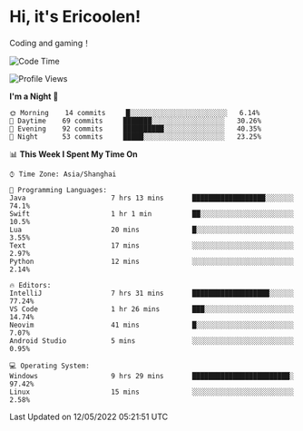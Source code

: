 # Hi, it's Ericoolen!
Coding and gaming！

<!--START_SECTION:waka-->
![Code Time](http://img.shields.io/badge/Code%20Time-239%20hrs%2019%20mins-blue)

![Profile Views](http://img.shields.io/badge/Profile%20Views-0-blue)

**I'm a Night 🦉** 

```text
🌞 Morning    14 commits     █░░░░░░░░░░░░░░░░░░░░░░░░   6.14% 
🌆 Daytime    69 commits     ███████░░░░░░░░░░░░░░░░░░   30.26% 
🌃 Evening    92 commits     ██████████░░░░░░░░░░░░░░░   40.35% 
🌙 Night      53 commits     █████░░░░░░░░░░░░░░░░░░░░   23.25%

```


📊 **This Week I Spent My Time On** 

```text
⌚︎ Time Zone: Asia/Shanghai

💬 Programming Languages: 
Java                     7 hrs 13 mins       ██████████████████░░░░░░░   74.1% 
Swift                    1 hr 1 min          ██░░░░░░░░░░░░░░░░░░░░░░░   10.5% 
Lua                      20 mins             █░░░░░░░░░░░░░░░░░░░░░░░░   3.55% 
Text                     17 mins             ░░░░░░░░░░░░░░░░░░░░░░░░░   2.97% 
Python                   12 mins             ░░░░░░░░░░░░░░░░░░░░░░░░░   2.14%

🔥 Editors: 
IntelliJ                 7 hrs 31 mins       ███████████████████░░░░░░   77.24% 
VS Code                  1 hr 26 mins        ███░░░░░░░░░░░░░░░░░░░░░░   14.74% 
Neovim                   41 mins             █░░░░░░░░░░░░░░░░░░░░░░░░   7.07% 
Android Studio           5 mins              ░░░░░░░░░░░░░░░░░░░░░░░░░   0.95%

💻 Operating System: 
Windows                  9 hrs 29 mins       ████████████████████████░   97.42% 
Linux                    15 mins             ░░░░░░░░░░░░░░░░░░░░░░░░░   2.58%

```


 Last Updated on 12/05/2022 05:21:51 UTC
<!--END_SECTION:waka-->

